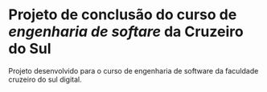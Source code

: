 # Projeto de conclusão do curso de _engenharia de softare_ da Cruzeiro do Sul
Projeto desenvolvido para o curso de engenharia de software da faculdade cruzeiro do sul digital.
